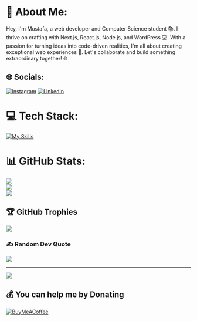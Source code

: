 # 💫 About Me:
Hey, I'm Mustafa, a web developer and Computer Science student 📚. I thrive on crafting with Next.js, React.js, Node.js, and WordPress 💻. With a passion for turning ideas into code-driven realities, I'm all about creating exceptional web experiences 🚀. Let's collaborate and build something extraordinary together! 🌐


## 🌐 Socials:
[![Instagram](https://img.shields.io/badge/Instagram-%23E4405F.svg?logo=Instagram&logoColor=white)](https://instagram.com/codewithmustafa) [![LinkedIn](https://img.shields.io/badge/LinkedIn-%230077B5.svg?logo=linkedin&logoColor=white)](https://linkedin.com/in/syedmustafahsn) 

# 💻 Tech Stack:
[![My Skills](https://skillicons.dev/icons?i=photoshop,illustrator,figma,xd,typescript,javascript,nodejs,nextjs,react,prisma,planetscale,mongodb,vscode,notion&theme=dark)](https://skillicons.dev)
# 📊 GitHub Stats:
![](https://github-readme-stats.vercel.app/api?username=syedmustafa-m&theme=dark&hide_border=false&include_all_commits=true&count_private=true)<br/>
![](https://github-readme-streak-stats.herokuapp.com/?user=syedmustafa-m&theme=dark&hide_border=false)<br/>
![](https://github-readme-stats.vercel.app/api/top-langs/?username=syedmustafa-m&theme=dark&hide_border=false&include_all_commits=true&count_private=true&layout=compact)

## 🏆 GitHub Trophies
![](https://github-profile-trophy.vercel.app/?username=syedmustafa-m&theme=radical&no-frame=false&no-bg=false&margin-w=4)

### ✍️ Random Dev Quote
![](https://quotes-github-readme.vercel.app/api?type=horizontal&theme=radical)

---
[![](https://visitcount.itsvg.in/api?id=syedmustafa-m&icon=2&color=4)](https://visitcount.itsvg.in)

  ## 💰 You can help me by Donating
[![BuyMeACoffee](https://img.shields.io/badge/Buy%20Me%20a%20Coffee-ffdd00?style=for-the-badge&logo=buy-me-a-coffee&logoColor=black)](https://buymeacoffee.com/syedmustafahsn)

